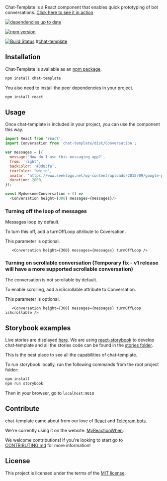 Chat-Template is a React component that enables quick prototyping of bot conversations. [Click here to see it in action](http://www.mrwgame.com/)

[![dependencies up to date](https://david-dm.org/sevenleaps/chat-template.svg)](https://david-dm.org/sevenleaps/chat-template)

[![npm version](https://badge.fury.io/js/chat-template.svg)](https://badge.fury.io/js/chat-template)

[![Build Status](https://travis-ci.org/sevenleaps/chat-template.svg?branch=develop)](https://travis-ci.org/sevenleaps/chat-template)
#[chat-template](http://github.com/sevenleaps/chat-template)

## Installation

Chat-Template is available as an [npm package](https://www.npmjs.org/package/chat-template).
```sh
npm install chat-template
```
You also need to install the peer dependencies in your project.
```sh
npm install react
```


## Usage

Once chat-template is included in your project, you can use the component this way.

```js
import React from 'react';
import Conversation from 'chat-template/dist/Conversation';

var messages = [{
  message:'How do I use this messaging app?',
  from: 'right',
  backColor: '#3d83fa',
  textColor: "white",
  avatar: 'https://www.seeklogo.net/wp-content/uploads/2015/09/google-plus-new-icon-logo.png',
  duration: 2000,
}];

const MyAwesomeConversation = () =>  
  <Conversation height={300} messages={messages}/>
```

### Turning off the loop of messages
Messages loop by default.

To turn this off, add a turnOffLoop attribute to Coversation.

This parameter is optional.
```
   <Conversation height={300} messages={messages} turnOffLoop />
```

### Turning on scrollable conversation (Temporary fix - v1 release will have a more supported scrollable conversation)
The conversation is not scrollable by default.

To enable scrolling, add a isScrollable attribute to Conversation.

This parameter is optional.
```
   <Conversation height={300} messages={messages} turnOffLoop isScrollable />
```

## Storybook examples

Live stories are displayed [here](http://sevenleaps.github.io/chat-template/).
We are using [react-storybook](https://github.com/kadirahq/react-storybook) to develop chat-template and all the stories code can be found in the [stories folder](https://github.com/sevenleaps/chat-template/tree/master/src/stories).

This is the best place to see all the capabilities of chat-template.

To run storybook locally, run the following commands from the root project folder:

```sh
npm install
npm run storybook
```

Then in your browser, go to `localhost:9010`

## Contribute

chat-template came about from our love of
[React](http://facebook.github.io/react/) and [Telegram bots](https://telegram.org/blog/bot-revolution).

We're currently using it on the website: [MyReactionWhen](http://www.mrwgame.com/).

We welcome contributions! If you're looking to start go to [CONTRIBUTING.md](https://github.com/sevenleaps/chat-template/tree/master/CONTRIBUTING.md) for more information!

## License
This project is licensed under the terms of the
[MIT license](https://github.com/sevenleaps/chat-template/tree/master/LICENSE).
